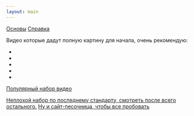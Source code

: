 ```yaml
---
layout: main
---
```


[Основы](https://learn.javascript.ru/js)
[Справка](https://developer.mozilla.org/ru/)

Видео которые дадут полную картину для начала, очень рекомендую:

*  [](https://youtu.be/IJQVLg4heLA/)
*  [](https://youtu.be/IJQVLg4heLA/)
*  [](https://youtu.be/QsWnRj_EXMg/)
*  [](https://youtu.be/SI-pcE-6f3M/)
*  [](https://youtu.be/Wgzq6use59A/)
  

[Популярный набор видео](https://www.youtube.com/playlist?list=PL363QX7S8MfSxcHzvkNEqMYbOyhLeWwem/)

[Неплохой набор по последнему стандарту, смотреть после всего остального.](https://www.youtube.com/playlist?list=PLqHlAwsJRxAOpWPtj2T6HhSzX-lKmKV2q)
[Ну и сайт-песочница, чтобы все пробовать](https://jsbin.com)